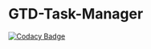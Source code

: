 # GTD-Task-Manager

[![Codacy Badge](https://api.codacy.com/project/badge/Grade/5aa4974cc60b47f7b352434aae52f6ab)](https://www.codacy.com/app/cmabad/GTD-Task-Manager?utm_source=github.com&amp;utm_medium=referral&amp;utm_content=cmabad/GTD-Task-Manager&amp;utm_campaign=Badge_Grade)

